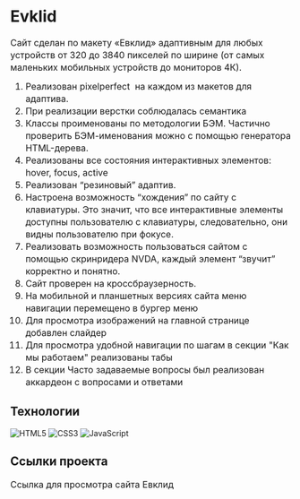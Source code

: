 
# Evklid

<p fr-original-style="" style="margin-top: 0px; margin-bottom: 12px; color: var(--ui-sb-color-text-main); box-sizing: border-box; font-size: 16px; line-height: 22px;">Сайт сделан по макету «<a fr-original-style="" href="https://www.figma.com/file/ZckZUKF31dkAYWQQWufZtq/%D0%95%D0%B2%D0%BA%D0%BB%D0%B8%D0%B4-(new)?type=design&amp;node-id=406480-4006&amp;t=IVWnl5Ej5lIIzPuH-0" rel="noopener noreferrer" style="user-select: auto; text-decoration: none; box-sizing: border-box;" target="_blank">Евклид</a>» адаптивным для любых устройств от 320 до 3840 пикселей по ширине (от самых маленьких мобильных устройств до мониторов 4К).</p>

<ol fr-original-style="" style="margin-top: 0px; margin-bottom: 1rem; box-sizing: border-box; font-size: 16px; line-height: 22px;">
<li fr-original-style="" style="box-sizing: border-box;">Реализован pixelperfect &nbsp;на каждом из макетов для адаптива. </li>
<li fr-original-style="" style="box-sizing: border-box;">При реализации верстки соблюдалась семантика</li>
<li fr-original-style="" style="box-sizing: border-box;">Классы проименованы по методологии БЭМ. Частично проверить БЭМ-именования можно с помощью&nbsp;<a fr-original-style="" href="https://yoksel.github.io/html-tree/" rel="noopener noreferrer" style="user-select: auto; text-decoration: none; box-sizing: border-box;" target="_blank">генератора HTML-дерева</a>.</li>
<li fr-original-style="" style="box-sizing: border-box;">Реализованы все состояния интерактивных элементов: hover, focus, active</li>

<li fr-original-style="" style="box-sizing: border-box;">Реализован “резиновый” адаптив.</li>
<li fr-original-style="" style="box-sizing: border-box;">Настроена возможность “хождения” по сайту с клавиатуры. Это значит, что все интерактивные элементы доступны пользователю с клавиатуры, следовательно, они видны пользователю при фокусе.</li>
<li fr-original-style="" style="box-sizing: border-box;">Реализовать возможность пользоваться сайтом с помощью скринридера NVDA, каждый элемент “звучит” корректно и понятно.  </li>
<li fr-original-style="" style="box-sizing: border-box;">Сайт проверен на кроссбраузерность.   </li>
<li fr-original-style="" style="box-sizing: border-box;"> На мобильной и планшетных версиях сайта меню навигации перемещено в бургер меню </li>
<li fr-original-style="" style="box-sizing: border-box;"> Для просмотра изображений на главной странице добавлен слайдер </li>
<li fr-original-style="" style="box-sizing: border-box;"> Для просмотра удобной навигации по шагам в секции "Как мы работаем" реализованы табы </li>
<li fr-original-style="" style="box-sizing: border-box;"> В секции Часто задаваемые вопросы был реализован аккардеон с вопросами и ответами </li>
</ol>

## Технологии
![HTML5](https://img.shields.io/badge/-HTML5-e34f26?logo=html5&logoColor=white)
![CSS3](https://img.shields.io/badge/-CSS3-1572b6?logo=css3&logoColor=white)
![JavaScript](https://img.shields.io/badge/-JavaScript-f7df1e?logo=javaScript&logoColor=black)

## Ссылки проекта

<p fr-original-style="" style="margin-top: 0px; margin-bottom: 12px; color: var(--ui-sb-color-text-main); box-sizing: border-box; font-size: 16px; line-height: 22px;">Ссылка для просмотра <a fr-original-style="" href="https://gusevanadezhda.github.io./Evklid/" rel="noopener noreferrer" style="user-select: auto; text-decoration: none; box-sizing: border-box;" target="_blank"> сайта Евклид</a></p>

